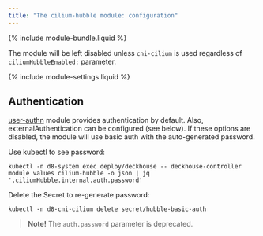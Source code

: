 ```yaml
---
title: "The cilium-hubble module: configuration"
---
```


{% include module-bundle.liquid %}

The module will be left disabled unless `cni-cilium` is used regardless of `ciliumHubbleEnabled:` parameter.

{% include module-settings.liquid %}

## Authentication

[user-authn](/documentation/v1/modules/150-user-authn/) module provides authentication by default. Also, externalAuthentication can be configured (see below).
If these options are disabled, the module will use basic auth with the auto-generated password.

Use kubectl to see password:

```shell
kubectl -n d8-system exec deploy/deckhouse -- deckhouse-controller module values cilium-hubble -o json | jq '.ciliumHubble.internal.auth.password'
```

Delete the Secret to re-generate password:

```shell
kubectl -n d8-cni-cilium delete secret/hubble-basic-auth
```

> **Note!** The `auth.password` parameter is deprecated.
